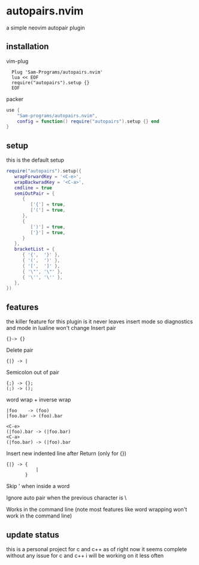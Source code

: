 # autopairs.nvim
a simple neovim autopair plugin 
## installation
vim-plug
```vim
  Plug 'Sam-Programs/autopairs.nvim'
  lua << EOF
  require("autopairs").setup {}
  EOF
```
packer
```lua
use {
    "Sam-programs/autopairs.nvim",
    config = function() require("autopairs").setup {} end
}
```
## setup
this is the default setup
```lua
require("autopairs").setup({
   wrapForwardKey = '<C-e>',
   wrapBackwradKey = '<C-a>',
   cmdline = true
   semiOutPair = {
      {
         ['{'] = true,
         ['('] = true,
      },
      {
         [')'] = true,
         ['}'] = true,
      }
   },
   bracketList = {
      { '{',  '}' },
      { '(',  ')' },
      { '[',  ']' },
      { '\"', '\"' },
      { '\'', '\'' },
   },
})
```
## features
the killer feature for this plugin is it never leaves insert mode
so diagnostics and mode in lualine  won't change
Insert pair
```
{}-> {}
```
Delete pair
```
{|} -> |
```
Semicolon out of pair
```
{;} -> {};
(;) -> ();
```
word wrap + inverse wrap
```
|foo    -> (foo)
|foo.bar -> (foo).bar

<C-e>
(|foo).bar -> (|foo.bar)
<C-a>
(|foo.bar) -> (|foo).bar
```
Insert new indented line after Return (only for {})
```
{|} -> {
           |
       }
```
Skip ' when inside a word

Ignore auto pair when the previous character is \

Works in the command line (note most features like word wrapping won't work in the command line)
## update status
this is a personal project for c and c++
as of right now it seems complete without any issue for c and c++
i will be working on it less often
